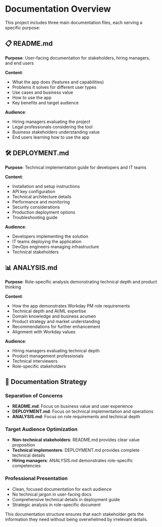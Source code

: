 # Documentation Overview

This project includes three main documentation files, each serving a specific purpose:

## 📋 README.md
**Purpose**: User-facing documentation for stakeholders, hiring managers, and end users

**Content**:
- What the app does (features and capabilities)
- Problems it solves for different user types
- Use cases and business value
- How to use the app
- Key benefits and target audience

**Audience**: 
- Hiring managers evaluating the project
- Legal professionals considering the tool
- Business stakeholders understanding value
- End users learning how to use the app

## 🛠️ DEPLOYMENT.md
**Purpose**: Technical implementation guide for developers and IT teams

**Content**:
- Installation and setup instructions
- API key configuration
- Technical architecture details
- Performance and monitoring
- Security considerations
- Production deployment options
- Troubleshooting guide

**Audience**:
- Developers implementing the solution
- IT teams deploying the application
- DevOps engineers managing infrastructure
- Technical stakeholders

## 📊 ANALYSIS.md
**Purpose**: Role-specific analysis demonstrating technical depth and product thinking

**Content**:
- How the app demonstrates Workday PM role requirements
- Technical depth and AI/ML expertise
- Domain knowledge and business acumen
- Product strategy and market understanding
- Recommendations for further enhancement
- Alignment with Workday values

**Audience**:
- Hiring managers evaluating technical depth
- Product management professionals
- Technical interviewers
- Role-specific stakeholders

## 🎯 Documentation Strategy

### **Separation of Concerns**
- **README.md**: Focus on business value and user experience
- **DEPLOYMENT.md**: Focus on technical implementation and operations
- **ANALYSIS.md**: Focus on role requirements and technical depth

### **Target Audience Optimization**
- **Non-technical stakeholders**: README.md provides clear value proposition
- **Technical implementers**: DEPLOYMENT.md provides complete technical details
- **Hiring managers**: ANALYSIS.md demonstrates role-specific competencies

### **Professional Presentation**
- Clean, focused documentation for each audience
- No technical jargon in user-facing docs
- Comprehensive technical details in deployment guide
- Strategic analysis in role-specific document

This documentation structure ensures that each stakeholder gets the information they need without being overwhelmed by irrelevant details. 